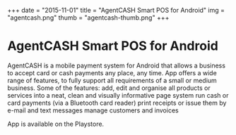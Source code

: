 +++
date        = "2015-11-01"
title       = "AgentCASH Smart POS for Android"
img 		= "agentcash.png"
thumb		= "agentcash-thumb.png"
+++

# AgentCASH Smart POS for Android


AgentCASH is a mobile payment system for Android that allows a business to accept card or cash payments any place, any time. 
App offers a wide range of features, to fully support all requirements of a small or medium business.
Some of the features:
add, edit and organise all products or services into a neat, clean and visually informative page system
run cash or card payments (via a Bluetooth card reader)
print receipts or issue them by e-mail and text messages
manage customers and invoices

App is available on the Playstore.

